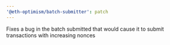 ```yaml
---
'@eth-optimism/batch-submitter': patch
---
```


Fixes a bug in the batch submitted that would cause it to submit transactions with increasing nonces
